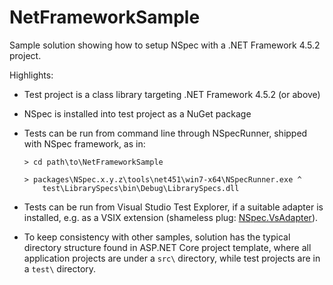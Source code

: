 # NetFrameworkSample

Sample solution showing how to setup NSpec with a .NET Framework 4.5.2 project.

Highlights:

- Test project is a class library targeting .NET Framework 4.5.2 (or above)
- NSpec is installed into test project as a NuGet package
- Tests can be run from command line through NSpecRunner, shipped with NSpec framework, as in:

    ```
    > cd path\to\NetFrameworkSample

    > packages\NSpec.x.y.z\tools\net451\win7-x64\NSpecRunner.exe ^
        test\LibrarySpecs\bin\Debug\LibrarySpecs.dll
    ```
- Tests can be run from Visual Studio Test Explorer, if a suitable adapter is installed, e.g. as a VSIX extension
(shameless plug: [NSpec.VsAdapter](https://github.com/BrainCrumbz/NSpec.VsAdapter)).
- To keep consistency with other samples, solution has the typical directory structure found in ASP.NET Core project template,
where all application projects are under a `src\` directory, while test projects are in a `test\` directory.
